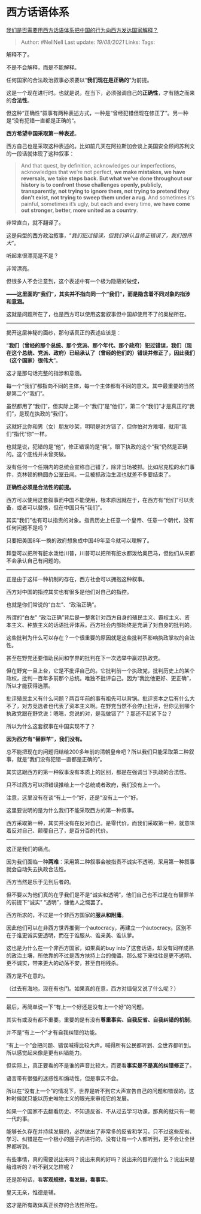 # 西方话语体系
[我们是否需要用西方话语体系把中国的行为向西方发达国家解释？](https://www.zhihu.com/question/268743534/answer/1810908010)

> Author: #NellNell 
Last update: *19/08/2021* 
Links:
Tags: 


  

解释不了。

不是不会解释，而是不能解释。

任何国家的合法政治叙事必须要以“**我们现在是正确的**”为前提。

这是一个现在进行时。也就是说，在当下，必须强调自己的**正确性**，才有随之而来的**合法性**。

但这种“正确性”叙事有两种表述方式，一种是“曾经犯错但现在修正了”。另一种是“没有犯错一直都是正确的“。

**西方希望中国采取第一种表述**。

西方自己也是采取这种表述的。比如前几天在阿拉斯加会谈上美国安全顾问苏利文的一段话就体现了这种叙事：

> And that quest, by definition, acknowledges our imperfections, acknowledges that we’re not perfect, **we make mistakes, we have reversals, we take steps back. But what we’ve done throughout our history is to confront those challenges openly, publicly, transparently, not trying to ignore them, not trying to pretend they don’t exist, not trying to sweep them under a rug.** And sometimes it’s painful, sometimes it’s ugly, but each and every time, **we have come out stronger, better, more united as a country**.

非常直白，就不翻译了。

这是典型的西方政治叙事，“_我们犯过错误，但我们承认且修正错误了，我们很伟大_”。

听起来很漂亮是不是？

非常漂亮。

但很多人不会注意到，这个表述中有一个极为隐蔽的破绽，

**——这里面的“我们”，其实并不指向同一个“我们”，而是隐含着不同对象的指涉和意涵。**

这就是问题所在了，也是西方可以使用这套叙事但中国却使用不了的奥秘所在。

---

揭开这层神秘的面纱，那句话真正的表述应该是：

“**我们（曾经的那个总统、那个党派、那个年代、那个政府）犯过错误，我们（现在这个总统、党派、政府）已经承认了（曾经的他们的）错误并修正了，因此我们（这个国家）很伟大**”。

这才是那句话完整的指涉和意涵。

每一个“我们”都指向不同的主体，每一个主体都有不同的意义。其中最重要的当然是第二个“我们”。

虽然都用了“我们”，但实际上第一个“我们”是“他们”，第二个“我们”才是真正的“我们”，是现在执政的”我们“。

这就好比你和男（女）朋友吵架，明明是对方错了，但你怕对方难堪，就用“我们”指代“你”一样。

也就是说，犯错的是“他”，修正错误的是“我”。眼下执政的这个“我”仍然是正确的。这个底线并未曾突破。

没有任何一个任期内的总统会宣称自己错了，除非当场被抓。比如尼克松的水门事件，克林顿的椭圆办公室丑闻。一旦被抓政治生涯也就差不多要结束了。

**正确性必须是合法性的前提。**

西方可以使用这套叙事而中国不能使用，根本原因就在于，在西方有“他们”可以责备，或者可以替换，但在中国只有“我们”。

其实“我们”也有可以指责的对象。指责历史上任意一个皇帝、任意一个朝代，没有任何问题不是吗？

只要把美国8年一换的政府想象成中国49年至今就可以理解了。

拜登可以把所有脏水泼给川普，川普可以把所有脏水都泼给奥巴马，但他们从来都不会承认自己有问题的。

---

正是由于这样一种机制的存在，西方社会可以拥抱这种叙事。

西方对中国的指控其实也有很多是他们对自己的指控。

也就是你们常说的“白左”、“政治正确”。

所谓的“白左” “政治正确”背后是一整套针对西方自身的殖民主义、霸权主义、资本主义、种族主义的话语批评体系。西方社会内部始终是充满了对自身的批判的。

这些批判为什么可以存在？一个很重要的原因就是这些批判不影响执政掌权的合法性。

甚至在野党还要借助民间和学界的批判在下一次选举中赢过执政党。

但在野党一旦上台，它是不批评自己的。它批判前一个执政党，批判历史上的某个政权，批判一百年多前那个总统。唯独不批评自己。因为“我比他更好、更正确”，所以才能获得选票。

批评殖民主义有什么问题？两百年前的事有祖先可以背锅。批评资本之后有什么大不了，对方竞选者也代表了资本主义啊。在野党当然不会停止批评，但你见到哪个执政党跟在野党说：嗯嗯，您说的对，是我做错了” ？那还不赶紧下台？

所以为什么这套叙事在中国实现不了？

**因为西方有“替罪羊”，我们没有。**

总不能把现在的问题归结给200多年前的清朝皇帝吧？所以我们只能采取第二种叙事，就是“我们没有犯错一直都是正确的”。

其实这跟西方的第一种叙事没有本质上的区别，都是在强调当下执政的合法性。

只不过西方可以把错误推给上一个总统或者政府，我们没有上一个。

注意，这里没有在谈“有上一个”好，还是“没有上一个”好。

这里要说明的是为什么我们不能采取西方的第一种叙事。

西方采取第一种，其实并没有在反对自己，是零代价。而我们采取第一种，就意味着反对自己、颠覆自己了，是百分百的代价。

---

这正是我们的痛点。

因为我们面临一种**两难**：采用第二种叙事会被指责不诚实不透明，采用第一种叙事就会自动失去执政合法性。

西方当然是乐于见到后者的。

但不要以为他们真的在乎我们是不是“诚实和透明”，他们自己也不过是在有替罪羊的前提下“诚实” “透明”，慷他人之慨罢了。

西方所求的，不过是一个非西方国家的**服从和附庸**。

因此他们可以在非西方世界推倒一个autocracy，再建立一个autocracy。区别不在于谁更诚实更透明，而在于谁服从、谁亲美、谁认爹。

这也是为什么在一个非西方国家，如果真的buy into了这套话语，却没有同样成熟的政治土壤，所依靠的不过是西方扶持上台的傀儡，那么接下来往往是更不透明、更不诚实，带来更大的动荡不安，甚至自相残杀。

西方是不在意的。

（过去有海地，现在有也门。如果真的在意，西方对缅甸又说了什么呢？）

---

最后，再简单说一下“有上一个好还是没有上一个好”的问题。

其实有或没有都不重要。重要的是有没有**尊重事实、自我反省、自我纠错的机制**。

并不是“有上一个”才有自我纠错的功能。

“有上一个”会把问题、错误喊得比较大声。喊得所有公民都听到、全世界都听到。所以感觉起来像是更有纠错能力。

但实际上，真正要看的不是谁的声音比较大，而要看**事实是不是真的纠错修正**了。

语言带有很强的迷惑性和煽动性，但是事实不会。

所以在“没有上一个”的情况下，世界是听不到它大声宣告自己的问题和错误的，这种时候就只能以历史唯物主义的眼光来审视它的发展。

如果一个国家不去翻看历史、不知道反省、不从过去学习功课，那真的就只有一朝一代的事。

能够长久存在并持续发展的，必然做出了非常多的反省和学习。只不过这些反省、学习、纠错是在一个极小的圈子内进行的，没有让每一个人都听到，更不会让全世界都听到。

有些事情，真的需要说出来吗？说出来真的好吗？说出来的目的是什么？说出来是给谁听的？听不到又怎样呢？

还是那句话，看**客观规律，看发展，看事实**。

皇天无亲，惟德是辅。

这才是所有政体真正长存的合法性所在。